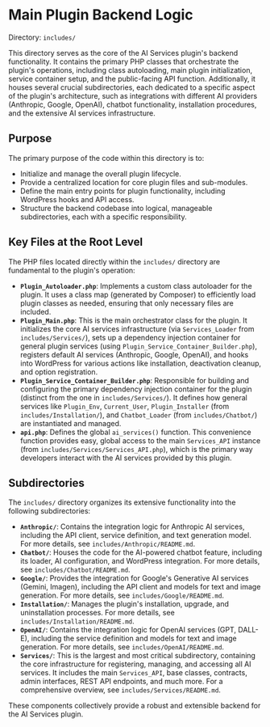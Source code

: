 # Main Plugin Backend Logic

Directory: `includes/`

This directory serves as the core of the AI Services plugin's backend functionality. It contains the primary PHP classes that orchestrate the plugin's operations, including class autoloading, main plugin initialization, service container setup, and the public-facing API function. Additionally, it houses several crucial subdirectories, each dedicated to a specific aspect of the plugin's architecture, such as integrations with different AI providers (Anthropic, Google, OpenAI), chatbot functionality, installation procedures, and the extensive AI services infrastructure.

## Purpose

The primary purpose of the code within this directory is to:

- Initialize and manage the overall plugin lifecycle.
- Provide a centralized location for core plugin files and sub-modules.
- Define the main entry points for plugin functionality, including WordPress hooks and API access.
- Structure the backend codebase into logical, manageable subdirectories, each with a specific responsibility.

## Key Files at the Root Level

The PHP files located directly within the `includes/` directory are fundamental to the plugin's operation:

-   **`Plugin_Autoloader.php`**: Implements a custom class autoloader for the plugin. It uses a class map (generated by Composer) to efficiently load plugin classes as needed, ensuring that only necessary files are included.
-   **`Plugin_Main.php`**: This is the main orchestrator class for the plugin. It initializes the core AI services infrastructure (via `Services_Loader` from `includes/Services/`), sets up a dependency injection container for general plugin services (using `Plugin_Service_Container_Builder.php`), registers default AI services (Anthropic, Google, OpenAI), and hooks into WordPress for various actions like installation, deactivation cleanup, and option registration.
-   **`Plugin_Service_Container_Builder.php`**: Responsible for building and configuring the primary dependency injection container for the plugin (distinct from the one in `includes/Services/`). It defines how general services like `Plugin_Env`, `Current_User`, `Plugin_Installer` (from `includes/Installation/`), and `Chatbot_Loader` (from `includes/Chatbot/`) are instantiated and managed.
-   **`api.php`**: Defines the global `ai_services()` function. This convenience function provides easy, global access to the main `Services_API` instance (from `includes/Services/Services_API.php`), which is the primary way developers interact with the AI services provided by this plugin.

## Subdirectories

The `includes/` directory organizes its extensive functionality into the following subdirectories:

-   **`Anthropic/`**: Contains the integration logic for Anthropic AI services, including the API client, service definition, and text generation model. For more details, see `includes/Anthropic/README.md`.
-   **`Chatbot/`**: Houses the code for the AI-powered chatbot feature, including its loader, AI configuration, and WordPress integration. For more details, see `includes/Chatbot/README.md`.
-   **`Google/`**: Provides the integration for Google's Generative AI services (Gemini, Imagen), including the API client and models for text and image generation. For more details, see `includes/Google/README.md`.
-   **`Installation/`**: Manages the plugin's installation, upgrade, and uninstallation processes. For more details, see `includes/Installation/README.md`.
-   **`OpenAI/`**: Contains the integration logic for OpenAI services (GPT, DALL-E), including the service definition and models for text and image generation. For more details, see `includes/OpenAI/README.md`.
-   **`Services/`**: This is the largest and most critical subdirectory, containing the core infrastructure for registering, managing, and accessing all AI services. It includes the main `Services_API`, base classes, contracts, admin interfaces, REST API endpoints, and much more. For a comprehensive overview, see `includes/Services/README.md`.

These components collectively provide a robust and extensible backend for the AI Services plugin.
